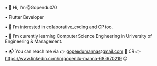 ▪︎ 👋 Hi, I’m @Gopendu070

▪︎ Flutter Developer

▪︎ 👀 I’m interested in collaborative_coding and CP too.

▪︎ 🌱 I’m currently learning Computer Science Engineering in University of Engineering & Management.

▪︎ 📬 You can reach me via 👉 gopendumanna@gmail.com 📧
                         OR
          👉 https://www.linkedin.com/in/gopendu-manna-686670219 😊

<!---
Gopendu070/Gopendu070 is a ✨ special ✨ repository because its `README.md` (this file) appears on your GitHub profile.
You can click the Preview link to take a look at your changes.
--->
